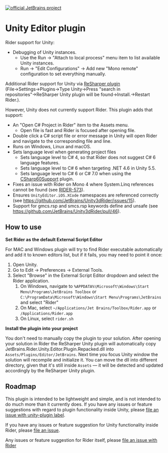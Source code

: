 [![official JetBrains project](http://jb.gg/badges/official-plastic.svg)](https://confluence.jetbrains.com/display/ALL/JetBrains+on+GitHub)

# Unity Editor plugin

Rider support for Unity:
* Debugging of Unity instances.
    * Use the Run &rarr; "Attach to local process" menu item to list available Unity instances.
    * Run &rarr; "Edit Configurations" &rarr; Add new "Mono remote" configuration to set everything manually.

Additional Rider support for Unity via [ReSharper plugin](https://github.com/JetBrains/resharper-unity#readme) (File&rarr;Settings&rarr;Plugins&rarr;Type Unity&rarr;Press "search in repositories"&rarr;ReSharper Unity plugin will be found&rarr;Install.&rarr;Restart Rider.). 

However, Unity does not currently support Rider. This plugin adds that support:

* An "Open C# Project in Rider" item to the Assets menu.
    * Open file is fast and Rider is focused after opening file.
* Double click a C# script file or error message in Unity will open Rider and navigate to the corresponding file and line.
* Runs on Windows, Linux and macOS.
* Sets language level when generating project files
    * Sets language level to C# 4, so that Rider does not suggest C# 6 language features.
    * Sets language level to C# 6 when targeting .NET 4.6 in Unity 5.5.
    * Sets language level to C# 6 or C# 7.0 when using the [CSharp60Support](https://bitbucket.org/alexzzzz/unity-c-5.0-and-6.0-integration/src) plugin.
* Fixes an issue with Rider on Mono 4 where System.Linq references cannot be found (see [RIDER-573](https://youtrack.jetbrains.com/issue/RIDER-573)).
* Ensures `UnityEditor.iOS.XCode` namespaces are referenced correctly (see https://github.com/JetBrains/Unity3dRider/issues/15). 
* Support for gmcs.rsp and smcs.rsp keywords define and unsafe (see https://github.com/JetBrains/Unity3dRider/pull/46).

## How to use

**Set Rider as the default External Script Editor**

For MAC and Windows plugin will try to find Rider executable automatically and add it to known editors list, 
but if it fails, you may need to point it once:

1. Open Unity.
2. Go to Edit &rarr; Preferences &rarr; External Tools.
3. Select "Browse" in the External Script Editor dropdown and select the Rider application.
    1. On Windows, navigate to `%APPDATA%\Microsoft\Windows\Start Menu\Programs\JetBrains Toolbox` or `C:\ProgramData\Microsoft\Windows\Start Menu\Programs\JetBrains` and select "Rider"
    2. On Mac, select `~/Applications/Jet Brains/Toolbox/Rider.app` or `/Applications/Rider.app`
    3. On Linux, select `rider.sh`

**Install the plugin into your project**

You don't need to manually copy the plugin to your solution. After opening your solution in Rider the ReSharper Unity plugin will automatically copy JetBrains.Rider.Unity.Editor.Plugin.Repacked.dll into `Assets/Plugins/Editor/JetBrains`. Next time you focus Unity window the solution will recompile and initialize it. You can move the dll into different directory, given that it's still inside `Assets` — it will be detected and updated accordingly by the ReSharper Unity plugin.

## Roadmap

This plugin is intended to be lightweight and simple, and is not intended to do much more than it currently does. If you have any issues or feature suggestions with regard to plugin functionality inside Unity, please [file an issue with unity-plugin label](https://github.com/JetBrains/resharper-unity/issues).

If you have any issues or feature suggestion for Unity functionality inside Rider, please [file an issue](https://github.com/JetBrains/resharper-unity/issues).

Any issues or feature suggestion for Rider itself, please [file an issue with Rider](https://youtrack.jetbrains.com/issues/RIDER)
